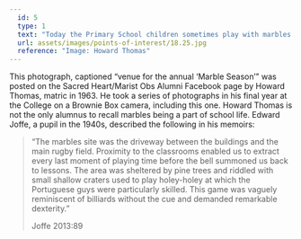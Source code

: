 ```yaml
---
  id: 5
  type: 1
  text: "Today the Primary School children sometimes play with marbles in the Foundation Quad – supposedly only at break times. In earlier days at the College, certainly between the 1940s and 1960s, this area between the Memorial Chapel and where the Science Block now stands was known by the boys as the best place to play. "
  url: assets/images/points-of-interest/18.25.jpg
  reference: "Image: Howard Thomas"
---
```

This photograph, captioned “venue for the annual ‘Marble Season’” was posted on the Sacred Heart/Marist Obs Alumni Facebook page by Howard Thomas, matric in 1963. He took a series of photographs in his final year at the College on a Brownie Box camera, including this one. Howard Thomas is not the only alumnus to recall marbles being a part of school life. Edward Joffe, a pupil in the 1940s, described the following in his memoirs:
> “The marbles site was the driveway between the buildings and the main rugby field. Proximity to the classrooms enabled us to extract every last moment of playing time before the bell summoned us back to lessons. The area was sheltered by pine trees and riddled with small shallow craters used to play holey-holey at which the Portuguese guys were particularly skilled. This game was vaguely reminiscent of billiards without the cue and demanded remarkable dexterity.”   
> <footer>Joffe 2013:89</footer>

        